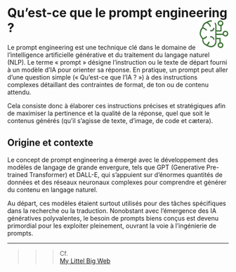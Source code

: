 # **Qu’est-ce que le prompt engineering ?** <a href="../"><img src="https://github.com/MiKL5/BI/raw/master/assets/bi.svg" alt="Les intelligences artificielles" align="right" height="64px"></a></h1>

Le prompt engineering est une technique clé dans le domaine de l’intelligence artificielle générative et du traitement du langage naturel (NLP). Le terme « prompt » désigne l’instruction ou le texte de départ fourni à un modèle d’IA pour orienter sa réponse. En pratique, un prompt peut aller d’une question simple (« Qu’est-ce que l’IA ? ») à des instructions complexes détaillant des contraintes de format, de ton ou de contenu attendu.

Cela consiste donc à élaborer ces instructions précises et stratégiques afin de maximiser la pertinence et la qualité de la réponse, quel que soit le contenus générés (qu’il s’agisse de texte, d’image, de code et cætera).

## Origine et contexte
Le concept de prompt engineering a émergé avec le développement des modèles de langage de grande envergure, tels que GPT (Generative Pre-trained Transformer) et DALL-E, qui s’appuient sur d’énormes quantités de données et des réseaux neuronaux complexes pour comprendre et générer du contenu en langage naturel.

Au départ, ces modèles étaient surtout utilisés pour des tâches spécifiques dans la recherche ou la traduction. Nonobstant avec l’émergence des IA génératives polyvalentes, le besoin de prompts biens conçus est devenu primordial pour les exploiter pleinement, ouvrant la voie à l’ingénierie de prompts.

___
>>> Cf.  
[My Littel Big Web](https://mylittlebigweb.com/blogue/prompt-engineering/#i3pcroe6k)
